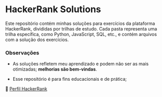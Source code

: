# HackerRank Solutions

Este repositório contém minhas soluções para exercícios da plataforma HackerRank, divididas por trilhas de estudo. Cada pasta representa uma trilha específica, como Python, JavaScript, SQL, etc., e contém arquivos com a solução dos exercícios.

### Observações

* As soluções refletem meu aprendizado e podem não ser as mais otimizadas; **melhorias são bem-vindas**.

* Esse repositório é para fins educacionais e de prática;

🔗 [Perfil HackerRank](https://www.hackerrank.com/profile/martins_vp)
